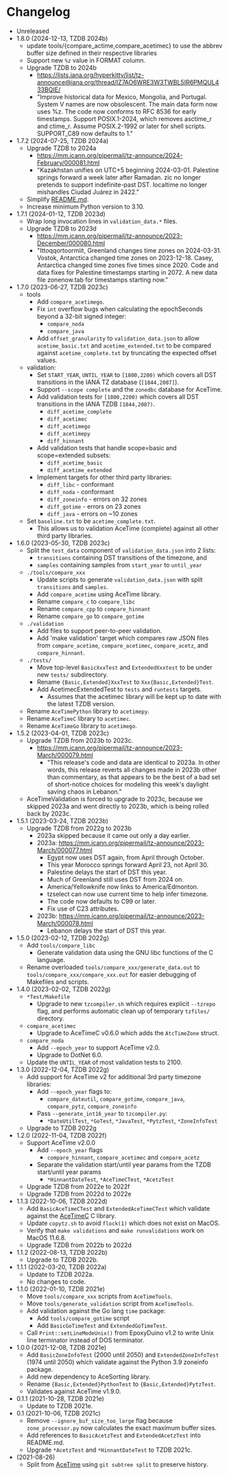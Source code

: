 # Changelog

- Unreleased
- 1.8.0 (2024-12-13, TZDB 2024b)
    - update tools/{compare_actime,compare_acetimec} to use the abbrev buffer
      size defined in their respective libraries
    - Support new `%z` value in FORMAT column.
    - Upgrade TZDB to 2024b
        - https://lists.iana.org/hyperkitty/list/tz-announce@iana.org/thread/IZ7AO6WRE3W3TWBL5IR6PMQUL433BQIE/
        - "Improve historical data for Mexico, Mongolia, and Portugal. System V
          names are now obsolescent. The main data form now uses %z. The code
          now conforms to RFC 8536 for early timestamps. Support POSIX.1-2024,
          which removes asctime_r and ctime_r. Assume POSIX.2-1992 or later for
          shell scripts. SUPPORT_C89 now defaults to 1."
- 1.7.2 (2024-07-25, TZDB 2024a)
    - Upgrade TZDB to 2024a
        - https://mm.icann.org/pipermail/tz-announce/2024-February/000081.html
        - "Kazakhstan unifies on UTC+5 beginning 2024-03-01. Palestine springs
          forward a week later after Ramadan. zic no longer pretends to support
          indefinite-past DST. localtime no longer mishandles Ciudad Juárez in
          2422."
    - Simplify [README.md](README.md).
    - Increase minimum Python version to 3.10.
- 1.7.1 (2024-01-12, TZDB 2023d)
    - Wrap long invocation lines in `validation_data.*` files.
    - Upgrade TZDB to 2023d
        - https://mm.icann.org/pipermail/tz-announce/2023-December/000080.html
        - "Ittoqqortoormiit, Greenland changes time zones on 2024-03-31. Vostok,
          Antarctica changed time zones on 2023-12-18. Casey, Antarctica changed
          time zones five times since 2020. Code and data fixes for Palestine
          timestamps starting in 2072. A new data file zonenow.tab for
          timestamps starting now."
- 1.7.0 (2023-06-27, TZDB 2023c)
    - tools
        - Add `compare_acetimego`.
        - Fix `int` overflow bugs when calculating the epochSeconds beyond a
          32-bit signed integer:
            - `compare_noda`
            - `compare_java`
        - Add `offset_granularity` to `validation_data.json` to allow
          `acetime_basic.txt` and `acetime_extended.txt` to be compared
          against `acetime_complete.txt` by truncating the expected offset
          values.
    - validation:
        - Set `START_YEAR`, `UNTIL_YEAR` to `[1800,2200)` which covers
          all DST transitions in the IANA TZ database (`[1844,2087]`).
        - Support `--scope complete` and the `zonedbc` database for AceTime.
        - Add validation tests for `[1800,2200)` which covers all DST
          transitions in the IANA TZDB `[1844,2087)`.
            - `diff_acetime_complete`
            - `diff_acetimec`
            - `diff_acetimego`
            - `diff_acetimepy`
            - `diff_hinnant`
        - Add validation tests that handle scope=basic and scope=extended
          subsets:
            - `diff_acetime_basic`
            - `diff_acetime_extended`
        - Implement targets for other third party libraries:
            - `diff_libc` - conformant
            - `diff_noda` - conformant
            - `diff_zoneinfo` - errors on 32 zones
            - `diff_gotime` - errors on 23 zones
            - `diff_java` - errors on ~10 zones
    - Set `baseline.txt` to be `acetime_complete.txt`.
        - This allows us to validation AceTime (complete) against all other
          third party libraries.
- 1.6.0 (2023-05-30, TZDB 2023c)
    - Split the `test_data` component of `validation_data.json` into 2 lists:
        - `transitions` containing DST transitions of the timezone, and
        - `samples` containing samples from `start_year` to `until_year`
    - `./tools/compare_xxx`
        - Update scripts to generate `validation_data.json` with split
          `transitions` and `samples`.
        - Add `compare_acetime` using AceTime library.
        - Rename `compare_c` to `compare_libc`
        - Rename `compare_cpp` to `compare_hinnant`
        - Rename `compare_go` to `compare_gotime`
    - `./validation`
        - Add files to support peer-to-peer validation.
        - Add 'make validation' target which compares raw JSON files from
          `compare_acetime`, `compare_acetimec`, `compare_acetz`, and
          `compare_hinnant`.
    - `./tests/`
        - Move top-level `BasicXxxTest` and `ExtendedXxxtest` to be under new
          `tests/` subdirectory.
        - Rename `{Basic,Extended}XxxTest` to `Xxx{Basic,Extended}Test`.
        - Add AcetimecExtendedTest to `tests` and `runtests` targets.
            - Assumes that the acetimec library will be kept up to date with the
              latest TZDB version.
    - Rename `AceTimePython` library to `acetimepy`.
    - Rename `AceTimeC` library to `acetimec`.
    - Rename `AceTimeGo` library to `acetimego`.
- 1.5.2 (2023-04-01, TZDB 2023c)
    - Upgrade TZDB from 2023b to 2023c.
        - https://mm.icann.org/pipermail/tz-announce/2023-March/000079.html
            - "This release's code and data are identical to 2023a.  In other
              words, this release reverts all changes made in 2023b other than
              commentary, as that appears to be the best of a bad set of
              short-notice choices for modeling this week's daylight saving
              chaos in Lebanon."
    - AceTimeValidation is forced to upgrade to 2023c, because we skipped 2023a
      and went directly to 2023b, which is being rolled back by 2023c.
- 1.5.1 (2023-03-24, TZDB 2023b)
    - Upgrade TZDB from 2022g to 2023b
        - 2023a skipped because it came out only a day earlier.
        - 2023a: https://mm.icann.org/pipermail/tz-announce/2023-March/000077.html
            - Egypt now uses DST again, from April through October.
            - This year Morocco springs forward April 23, not April 30.
            - Palestine delays the start of DST this year.
            - Much of Greenland still uses DST from 2024 on.
            - America/Yellowknife now links to America/Edmonton.
            - tzselect can now use current time to help infer timezone.
            - The code now defaults to C99 or later.
            - Fix use of C23 attributes.
        - 2023b: https://mm.icann.org/pipermail/tz-announce/2023-March/000078.html
            - Lebanon delays the start of DST this year.
- 1.5.0 (2023-02-12, TZDB 2022g)
    - Add `tools/compare_libc`
        - Generate validation data using the GNU libc functions of the C
          language.
    - Rename overloaded `tools/compare_xxx/generate_data.out` to
      `tools/compare_xxx/compare_xxx.out` for easier debugging of Makefiles and
      scripts.
- 1.4.0 (2023-02-02, TZDB 2022g)
    - `*Test/Makefile`
        - Upgrade to new `tzcompiler.sh` which requires explicit `--tzrepo`
          flag, and performs automatic clean up of temporary `tzfiles/`
          directory.
    - `compare_acetimec`
        - Upgrade to AceTimeC v0.6.0 which adds the `AtcTimeZone` struct.
    - `compare_noda`
        - Add `--epoch_year` to support AceTime v2.0.
        - Upgrade to DotNet 6.0.
    - Update the `UNTIL_YEAR` of most validation tests to 2100.
- 1.3.0 (2022-12-04, TZDB 2022g)
    - Add support for AceTime v2 for additional 3rd party timezone libraries:
        - Add `--epoch_year` flags to:
            - `compare_dateutil`, `compare_gotime`, `compare_java`,
              `compare_pytz`, `compare_zoneinfo`
        - Pass `--generate_int16_year` to `tzcompiler.py`:
            - `*DateUtilTest`, `*GoTest`, `*JavaTest`, `*PytzTest`,
              `*ZoneInfoTest`
    - Upgrade to TZDB 2022g
- 1.2.0 (2022-11-04, TZDB 2022f)
    - Support AceTime v2.0.0
        - Add `--epoch_year` flags
            - `compare_hinnant`, `compare_acetimec` and `compare_acetz`
        - Separate the validation start/until year params from the TZDB
          start/until year params
            - `*HinnantDateTest`, `*AceTimeCTest`, `*AcetzTest`
    - Upgrade TZDB from 2022e to 2022f
    - Upgrade TZDB from 2022d to 2022e
- 1.1.3 (2022-10-06, TZDB 2022d)
    - Add `BasicAceTimeCTest` and `ExtendedAceTimeCTest` which validate
      against the [AceTimeC](https://github.com/bxparks/AceTimeC) C library.
    - Update `copytz.sh` to avoid `flock(1)` which does not exist on MacOS.
    - Verify that `make validations` and `make runvalidations` work on MacOS
      11.6.8.
    - Upgrade TZDB from 2022b to 2022d
- 1.1.2 (2022-08-13, TZDB 2022b)
    - Upgrade to TZDB 2022b.
- 1.1.1 (2022-03-20, TZDB 2022a)
    - Update to TZDB 2022a.
    - No changes to code.
- 1.1.0 (2022-01-10, TZDB 2021e)
    - Move `tools/compare_xxx` scripts from `AceTimeTools`.
    - Move `tools/generate_validation` script from `AceTimeTools`.
    - Add validation against the Go lang `time` package:
        - Add `tools/compare_gotime` script
        - Add `BasicGoTimeTest` and `ExtendedGoTimeTest`.
    - Call `Print::setLineModeUnix()` from EpoxyDuino v1.2 to write Unix line
      terminator instead of DOS terminator.
- 1.0.0 (2021-12-08, TZDB 2021e)
    - Add `BasicZoneInfoTest` (2000 until 2050) and `ExtendedZoneInfoTest`
      (1974 until 2050) which validate against the Python 3.9 zoneinfo package.
    - Add new dependency to AceSorting library.
    - Rename `{Basic,Extended}PythonTest` to `{Basic,Extended}PytzTest`.
    - Validates against AceTime v1.9.0.
- 0.1.1 (2021-10-28, TZDB 2021e)
    - Update to TZDB 2021e.
- 0.1 (2021-10-06, TZDB 2021c)
    - Remove `--ignore_buf_size_too_large` flag because `zone_processor.py`
      now calculates the exact maximum buffer sizes.
    - Add references to `BasicAcetzTest` and `ExtendedAcetzTest` into README.md.
    - Upgrade `*AcetzTest` and `*HinnantDateTest` to TZDB 2021c.
- (2021-08-26)
    - Split from [AceTime](https://github.com/bxparks/AceTime) using `git
      subtree split` to preserve history.
